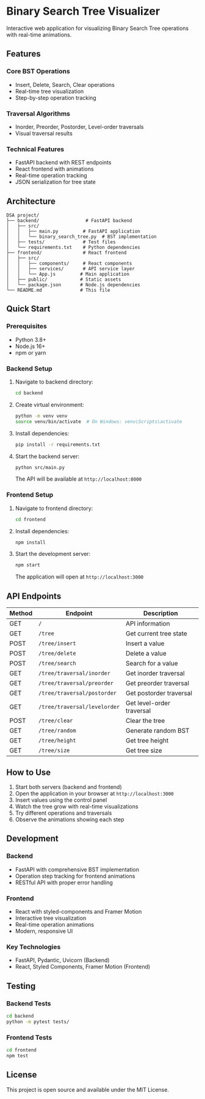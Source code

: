 # Binary Search Tree Visualizer

Interactive web application for visualizing Binary Search Tree operations with real-time animations.

## Features

### Core BST Operations
- Insert, Delete, Search, Clear operations
- Real-time tree visualization
- Step-by-step operation tracking

### Traversal Algorithms
- Inorder, Preorder, Postorder, Level-order traversals
- Visual traversal results

### Technical Features
- FastAPI backend with REST endpoints
- React frontend with animations
- Real-time operation tracking
- JSON serialization for tree state

## Architecture

```
DSA project/
├── backend/                 # FastAPI backend
│   ├── src/
│   │   ├── main.py         # FastAPI application
│   │   └── binary_search_tree.py  # BST implementation
│   ├── tests/              # Test files
│   └── requirements.txt    # Python dependencies
├── frontend/               # React frontend
│   ├── src/
│   │   ├── components/     # React components
│   │   ├── services/       # API service layer
│   │   └── App.js         # Main application
│   ├── public/            # Static assets
│   └── package.json       # Node.js dependencies
└── README.md              # This file
```

## Quick Start

### Prerequisites
- Python 3.8+ 
- Node.js 16+
- npm or yarn

### Backend Setup

1. Navigate to backend directory:
   ```bash
   cd backend
   ```

2. Create virtual environment:
   ```bash
   python -m venv venv
   source venv/bin/activate  # On Windows: venv\Scripts\activate
   ```

3. Install dependencies:
   ```bash
   pip install -r requirements.txt
   ```

4. Start the backend server:
   ```bash
   python src/main.py
   ```

   The API will be available at `http://localhost:8000`

### Frontend Setup

1. Navigate to frontend directory:
   ```bash
   cd frontend
   ```

2. Install dependencies:
   ```bash
   npm install
   ```

3. Start the development server:
   ```bash
   npm start
   ```

   The application will open at `http://localhost:3000`

## API Endpoints

| Method | Endpoint | Description |
|--------|----------|-------------|
| GET | `/` | API information |
| GET | `/tree` | Get current tree state |
| POST | `/tree/insert` | Insert a value |
| POST | `/tree/delete` | Delete a value |
| POST | `/tree/search` | Search for a value |
| GET | `/tree/traversal/inorder` | Get inorder traversal |
| GET | `/tree/traversal/preorder` | Get preorder traversal |
| GET | `/tree/traversal/postorder` | Get postorder traversal |
| GET | `/tree/traversal/levelorder` | Get level-order traversal |
| POST | `/tree/clear` | Clear the tree |
| GET | `/tree/random` | Generate random BST |
| GET | `/tree/height` | Get tree height |
| GET | `/tree/size` | Get tree size |

## How to Use

1. Start both servers (backend and frontend)
2. Open the application in your browser at `http://localhost:3000`
3. Insert values using the control panel
4. Watch the tree grow with real-time visualizations
5. Try different operations and traversals
6. Observe the animations showing each step

## Development

### Backend
- FastAPI with comprehensive BST implementation
- Operation step tracking for frontend animations
- RESTful API with proper error handling

### Frontend
- React with styled-components and Framer Motion
- Interactive tree visualization
- Real-time operation animations
- Modern, responsive UI

### Key Technologies
- FastAPI, Pydantic, Uvicorn (Backend)
- React, Styled Components, Framer Motion (Frontend)

## Testing

### Backend Tests
```bash
cd backend
python -m pytest tests/
```

### Frontend Tests
```bash
cd frontend
npm test
```

## License

This project is open source and available under the MIT License.